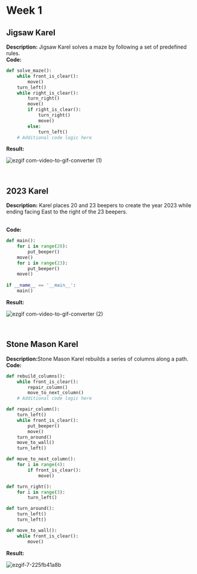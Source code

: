 <h1>Week 1</h1>

<h2>Jigsaw Karel</h2>

<b>Description:</b> Jigsaw Karel solves a maze by following a set of predefined rules.</b>
<br/><b>Code:</b>

```python
def solve_maze():
    while front_is_clear():
        move()
    turn_left()
    while right_is_clear():
        turn_right()
        move()
        if right_is_clear():
            turn_right()
            move()
        else:
            turn_left()
    # Additional code logic here
```

<b>Result:</b>

![ezgif com-video-to-gif-converter (1)](https://github.com/user-attachments/assets/de9870d0-9af8-4316-9c61-789c8f9ab75a)

</br>

<h2>2023 Karel</h2>

<b>Description:</b> Karel places 20 and 23 beepers to create the year 2023 while ending facing East to the right of the 23 beepers.</b>

<br/><b>Code:</b>

```python
def main():
    for i in range(20):
        put_beeper()
    move()
    for i in range(23): 
        put_beeper()
    move()
        
if __name__ == '__main__':
    main()
```

<b>Result:</b>

![ezgif com-video-to-gif-converter (2)](https://github.com/user-attachments/assets/9a524f54-36e9-4177-b7f6-689954f1c14a)

</br> 

<h2>Stone Mason Karel</h2>

<b>Description:</b>Stone Mason Karel rebuilds a series of columns along a path.
<br/><b>Code:</b>

```python
def rebuild_columns():
    while front_is_clear():
        repair_column()
        move_to_next_column()
    # Additional code logic here

def repair_column():
    turn_left()
    while front_is_clear():
        put_beeper()
        move()
    turn_around()
    move_to_wall()
    turn_left()

def move_to_next_column():
    for i in range(4):
        if front_is_clear():
            move()

def turn_right():
    for i in range(3):
        turn_left()

def turn_around():
    turn_left()
    turn_left()

def move_to_wall():
    while front_is_clear():
        move()
```
<b>Result:</b>

![ezgif-7-225fb41a8b](https://github.com/user-attachments/assets/98a5a6a4-53c9-4cd8-b4d9-c14f11d55e8a)
